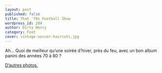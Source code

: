 ```yaml
---
layout: post
published: false
title: That '70s Football Show
wordpress_id: 284
author: Dirty Henry
category: Foot
cover: vintage-soccer-haircuts.jpg
---
```


Ah… Quoi de meilleur qu’une soirée d’hiver, près du feu, avec un bon album
panini des années 70 à 80 ?

[D’autres photos.](https://www.facebook.com/groups/46841748772/)
